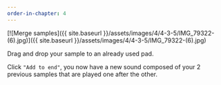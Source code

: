 ```yaml
---
order-in-chapter: 4
---
```


[![Merge samples]({{ site.baseurl }}/assets/images/4/4-3-5/IMG_79322-(6).jpg)]({{
site.baseurl }}/assets/images/4/4-3-5/IMG_79322-(6).jpg)

Drag and drop your sample to an already used pad.

Click `"Add to end"`, you now have a new sound composed of your 2 previous samples that are played one after the other.
